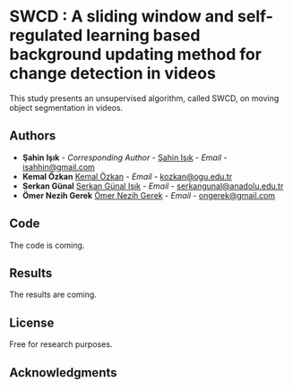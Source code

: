 # SWCD : A sliding window and self-regulated learning based background updating method for change detection in videos
This study presents an unsupervised algorithm, called SWCD, on moving object segmentation in videos. 

## Authors

* **Şahin Işık** - *Corresponding Author* - [Şahin Işık](http://ceng.ogu.edu.tr/Sayfa/Index/32/bolum-personeli) - *Email* - isahhin@gmail.com
* **Kemal Özkan**   [Kemal Özkan](http://ceng.ogu.edu.tr/Sayfa/Index/32/bolum-personeli) - *Email* - kozkan@ogu.edu.tr
* **Serkan Günal** [Serkan Günal Işık](https://akademik.anadolu.edu.tr/serkangunal) - *Email* - serkangunal@anadolu.edu.tr 
* **Ömer Nezih Gerek** [Ömer Nezih Gerek](https://akademik.anadolu.edu.tr/ongerek) - *Email* - ongerek@gmail.com


## Code
The code is coming.
## Results

The results are coming.

## License

Free for research purposes.

## Acknowledgments


